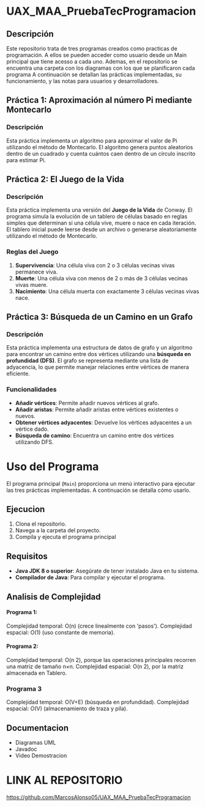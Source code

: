 # UAX_MAA_PruebaTecProgramacion

## Descripción
Este repositorio trata de tres programas creados como practicas de programación.
A ellos se pueden acceder como usuario desde un Main principal que tiene acesso a cada uno.
Ademas, en el repositorio se encuentra una carpeta con los diagramas con los que se planificaron cada programa
A continuación se detallan las prácticas implementadas, su funcionamiento, y las notas para usuarios y desarrolladores.

## Práctica 1: Aproximación al número Pi mediante Montecarlo

### Descripción
Esta práctica implementa un algoritmo para aproximar el valor de Pi utilizando el método de Montecarlo. 
El algoritmo genera puntos aleatorios dentro de un cuadrado y cuenta cuántos caen dentro de un círculo inscrito para estimar Pi.

## Práctica 2: El Juego de la Vida

### Descripción
Esta práctica implementa una versión del **Juego de la Vida** de Conway. El programa simula la evolución de un tablero de células basado en reglas simples que determinan si una célula vive, muere o nace en cada iteración. El tablero inicial puede leerse desde un archivo o generarse aleatoriamente utilizando el método de Montecarlo.

### Reglas del Juego
1. **Supervivencia**: Una célula viva con 2 o 3 células vecinas vivas permanece viva.
2. **Muerte**: Una célula viva con menos de 2 o más de 3 células vecinas vivas muere.
3. **Nacimiento**: Una célula muerta con exactamente 3 células vecinas vivas nace.

## Práctica 3: Búsqueda de un Camino en un Grafo

### Descripción
Esta práctica implementa una estructura de datos de grafo y un algoritmo para encontrar un camino entre dos vértices utilizando una **búsqueda en profundidad (DFS)**. El grafo se representa mediante una lista de adyacencia, lo que permite manejar relaciones entre vértices de manera eficiente.

### Funcionalidades
- **Añadir vértices**: Permite añadir nuevos vértices al grafo.
- **Añadir aristas**: Permite añadir aristas entre vértices existentes o nuevos.
- **Obtener vértices adyacentes**: Devuelve los vértices adyacentes a un vértice dado.
- **Búsqueda de camino**: Encuentra un camino entre dos vértices utilizando DFS.

# Uso del Programa

El programa principal (`Main`) proporciona un menú interactivo para ejecutar las tres prácticas implementadas. 
A continuación se detalla cómo usarlo.

## Ejecucion
1. Clona el repositorio.
2. Navega a la carpeta del proyecto.
3. Compila y ejecuta el programa principal

## Requisitos
- **Java JDK 8 o superior**: Asegúrate de tener instalado Java en tu sistema.
- **Compilador de Java**: Para compilar y ejecutar el programa.

## Analisis de Complejidad
#### Programa 1:
Complejidad temporal: O(n) (crece linealmente con 'pasos').
Complejidad espacial: O(1) (uso constante de memoria).

#### Programa 2:
Complejidad temporal: O(n 2), porque las operaciones principales recorren una matriz de tamaño n×n.
Complejidad espacial: O(n 2), por la matriz almacenada en Tablero.

### Programa 3
Complejidad temporal: O(V+E) (búsqueda en profundidad).
Complejidad espacial: O(V) (almacenamiento de traza y pila).

## Documentacion
- Diagramas UML
- Javadoc
- Video Demostracion

# LINK AL REPOSITORIO 
https://github.com/MarcosAlonso05/UAX_MAA_PruebaTecProgramacion